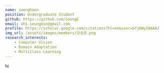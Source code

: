 ```yaml
---
name: soenghoon
position: Undergraduate Student
github: https://github.com/SoongE
email: oh1.seungmin@gmail.com
profile: https://scholar.google.com/citations?hl=en&user=bfj6WyIAAAAJ
img_url: /assets/images/members/강승훈.png
research_interests:
    - Computer Vision
    - Domain Adaptation
    - MultiClass Learning
---
```

hi